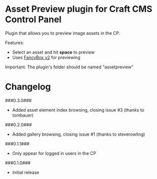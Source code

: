Asset Preview plugin for Craft CMS Control Panel
=================

Plugin that allows you to preview image assets in the CP.

Features:
 - Select an asset and hit __space__ to preview
 - Uses [FancyBox v2](http://fancyapps.com/fancybox/) for previewing
 
Important:
The plugin's folder should be named "assetpreview"

Changelog
=================
###0.3.0###
 - Added asset element index browsing, closing issue #3 (thanks to tombauer)

###0.2.0###
 - Added gallery browsing, closing issue #1 (thanks to steverowling)

###0.1.1###
 - Only appear for logged in users in the CP

###0.1.0###
 - Initial release